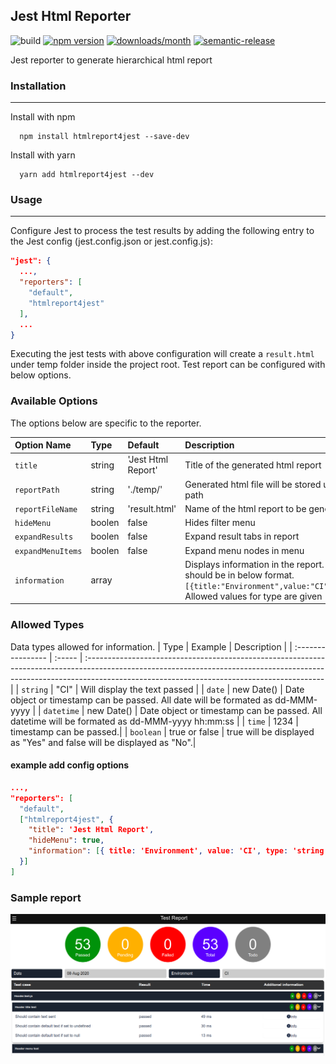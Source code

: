 ## Jest Html Reporter

![build](https://github.com/contactvinoth89/HTMLReport4Jest/workflows/build/badge.svg)
[![npm version](https://img.shields.io/npm/v/htmlreport4jest.svg?style=flat)](https://www.npmjs.com/package/htmlreport4jest 'View this project on npm')
[![downloads/month](https://img.shields.io/npm/dm/htmlreport4jest.svg?style=flat)](https://www.npmjs.com/package/htmlreport4jest 'View this project on npm')
[![semantic-release](https://img.shields.io/badge/%20%20%F0%9F%93%A6%F0%9F%9A%80-semantic--release-e10079.svg)](https://github.com/semantic-release/semantic-release)

Jest reporter to generate hierarchical html report

### Installation

---

Install with npm

```shell
  npm install htmlreport4jest --save-dev
```

Install with yarn

```shell
  yarn add htmlreport4jest --dev
```

### Usage

---

Configure Jest to process the test results by adding the following entry to the Jest config (jest.config.json or jest.config.js):

```json
"jest": {
  ...,
  "reporters": [
    "default",
    "htmlreport4jest"
  ],
  ...
}

```

Executing the jest tests with above configuration will create a `result.html` under temp folder inside the project root. Test report can be configured with below options.

### Available Options

The options below are specific to the reporter.

| Option Name       | Type   | Default            | Description                                                                                                                                                      |
| :---------------- | :----- | :----------------- | :--------------------------------------------------------------------------------------------------------------------------------------------------------------- |
| `title`           | string | 'Jest Html Report' | Title of the generated html report                                                                                                                               |
| `reportPath`      | string | './temp/'          | Generated html file will be stored under the given path                                                                                                          |
| `reportFileName`  | string | 'result.html'      | Name of the html report to be generated                                                                                                                          |
| `hideMenu`        | boolen | false              | Hides filter menu                                                                                                                                                |
| `expandResults`   | boolen | false              | Expand result tabs in report                                                                                                                                     |
| `expandMenuItems` | boolen | false              | Expand menu nodes in menu                                                                                                                                        |
| `information`     | array  |                    | Displays information in the report. Information should be in below format. `[{title:"Environment",value:"CI",type:"string"}]`. Allowed values for type are given |

### Allowed Types

Data types allowed for information.
| Type | Example | Description |
| :---------------- | :----- | :----------------------------------------------------------------------------------------------------------------------------------------------------------------------------------------------------------------------- |
| `string` | "CI" | Will display the text passed |
| `date` | new Date() | Date object or timestamp can be passed. All date will be formated as dd-MMM-yyyy |
| `datetime` | new Date() | Date object or timestamp can be passed. All datetime will be formated as dd-MMM-yyyy hh:mm:ss |
| `time` | 1234 | timestamp can be passed.|
| `boolean` | true or false | true will be displayed as "Yes" and false will be displayed as "No".|

#### example add config options

```json
...,
"reporters": [
  "default",
  ["htmlreport4jest", {
    "title": 'Jest Html Report',
    "hideMenu": true,
    "information": [{ title: 'Environment', value: 'CI', type: 'string' }]
  }]
]
```

### Sample report

![Sample report](artifacts/Report.png)
